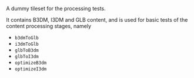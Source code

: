
A dummy tileset for the processing tests.

It contains B3DM, I3DM and GLB content, and is used for basic
tests of the content processing stages, namely

- `b3dmToGlb`
- `i3dmToGlb`
- `glbToB3dm`
- `glbToI3dm`
- `optimizeB3dm`
- `optimizeI3dm`
